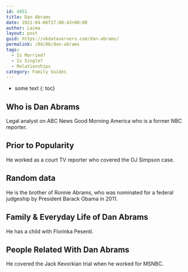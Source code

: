 ```yaml
---
id: 4451
title: Dan Abrams
date: 2021-04-06T17:00:43+00:00
author: Laima
layout: post
guid: https://ukdataservers.com/dan-abrams/
permalink: /04/06/dan-abrams
tags:
  - Is Married?
  - Is Single?
  - Relationships
category: Family Guides
---
```


* some text
{: toc}


## Who is Dan Abrams
                  
                  
                  
Legal analyst on ABC News Good Morning America who is a former NBC reporter.
                  
              
            
              
            
                
                
                
## Prior to Popularity
                  
                  
                  
He worked as a court TV reporter who covered the OJ Simpson case.
                  
              
            
              
            
                
                
                
## Random data
                  
                  
                  
He is the brother of Ronnie Abrams, who was nominated for a federal judgeship by President Barack Obama in 2011.
                  
              
            
              
            
                
                
                
## Family & Everyday Life of Dan Abrams
                  
                  
                  
He has a child with Florinka Pesenti.
                  
              
            
              
            
                
                
                
## People Related With Dan Abrams
                  
                  
                  
He covered the Jack Kevorkian trial when he worked for MSNBC.
                  
              
            
              
            
                
              
            
              
              
            
            
              
            
          
          
          